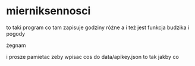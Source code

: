 # mierniksennosci
to taki program co tam zapisuje godziny różne
a i też jest funkcja budzika i pogody

żegnam

i prosze pamietac zeby wpisac cos do data/apikey.json
to tak jakby co
